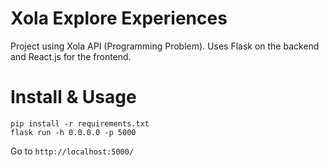 # Xola Explore Experiences
Project using Xola API (Programming Problem). Uses Flask on the backend and React.js for the frontend.

# Install & Usage

```
pip install -r requirements.txt
flask run -h 0.0.0.0 -p 5000
```
Go to `http://localhost:5000/`
